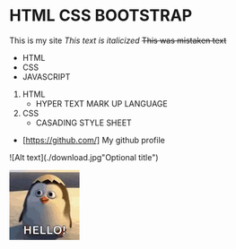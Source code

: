 # HTML CSS BOOTSTRAP
This is my site
*This text is italicized*
~~This was mistaken text~~
- HTML
- CSS
- JAVASCRIPT

1. HTML
    - HYPER TEXT MARK UP LANGUAGE
2. CSS
    - CASADING STYLE SHEET
- [https://github.com/] My github profile

![Alt text](./download.jpg"Optional title")

<img
  src="./download.jpg"
  alt="Alt text"
  title="Optional title"
  style="display: inline-block; margin: 0 auto; max-width: 300px">